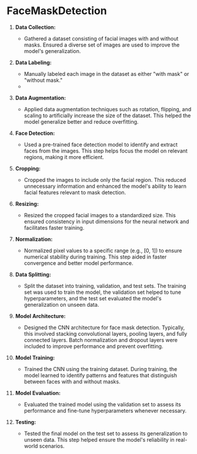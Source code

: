 # FaceMaskDetection


1. **Data Collection:**
   - Gathered a dataset consisting of facial images with and without masks. Ensured a diverse set of images are used to improve the model's generalization.

2. **Data Labeling:**
   - Manually labeled each image in the dataset as either "with mask" or "without mask."
   - 
3. **Data Augmentation:**
   - Applied data augmentation techniques such as rotation, flipping, and scaling to artificially increase the size of the dataset. This helped the model generalize better and reduce overfitting.

4. **Face Detection:**
   - Used a pre-trained face detection model to identify and extract faces from the images. This step helps focus the model on relevant regions, making it more efficient.

5. **Cropping:**
   - Cropped the images to include only the facial region. This reduced unnecessary information and enhanced the model's ability to learn facial features relevant to mask detection.

6. **Resizing:**
   - Resized the cropped facial images to a standardized size. This ensured consistency in input dimensions for the neural network and facilitates faster training.

7. **Normalization:**
   - Normalized pixel values to a specific range (e.g., [0, 1]) to ensure numerical stability during training. This step aided in faster convergence and better model performance.

8. **Data Splitting:**
   - Split the dataset into training, validation, and test sets. The training set was used to train the model, the validation set helped to tune hyperparameters, and the test set evaluated the model's generalization on unseen data.

9. **Model Architecture:**
   - Designed the CNN architecture for face mask detection. Typically, this involved stacking convolutional layers, pooling layers, and fully connected layers. Batch normalization and dropout layers were included to improve performance and prevent overfitting.

10. **Model Training:**
    - Trained the CNN using the training dataset. During training, the model learned to identify patterns and features that distinguish between faces with and without masks.

11. **Model Evaluation:**
    - Evaluated the trained model using the validation set to assess its performance and fine-tune hyperparameters whenever necessary.

12. **Testing:**
    - Tested the final model on the test set to assess its generalization to unseen data. This step helped ensure the model's reliability in real-world scenarios.

